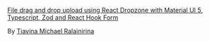 [File drag and drop upload using React Dropzone with Material UI 5, Typescript, Zod and React Hook Form](https://codesandbox.io/s/github/tiavina-mika/react-dropzone-mui-react-hook-form)

By [Tiavina Michael Ralainirina](https://www.linkedin.com/in/tiavina-michael-ralainirina)
